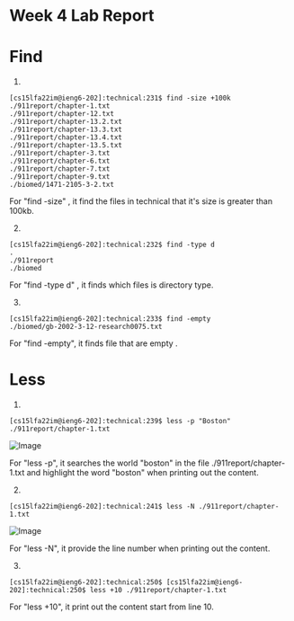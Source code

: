 # Week 4 Lab Report 

# Find

1. 
```
[cs15lfa22im@ieng6-202]:technical:231$ find -size +100k
./911report/chapter-1.txt
./911report/chapter-12.txt
./911report/chapter-13.2.txt
./911report/chapter-13.3.txt
./911report/chapter-13.4.txt
./911report/chapter-13.5.txt
./911report/chapter-3.txt
./911report/chapter-6.txt
./911report/chapter-7.txt
./911report/chapter-9.txt
./biomed/1471-2105-3-2.txt
```
For "find -size" , it find the files in technical that it's size is greater than 100kb. 

2. 
``` 
[cs15lfa22im@ieng6-202]:technical:232$ find -type d
.
./911report
./biomed
```
For "find -type d" , it finds which files is directory type. 

3. 
``` 
[cs15lfa22im@ieng6-202]:technical:233$ find -empty
./biomed/gb-2002-3-12-research0075.txt
```
For "find -empty", it finds file that are empty . 

# Less 

1. 
``` 
[cs15lfa22im@ieng6-202]:technical:239$ less -p "Boston" ./911report/chapter-1.txt
```
![Image](https://matttam2002.github.io/cse15l-lab-reports/Screenshot%20lab4_1.png)

For "less -p", it searches the world "boston" in the file ./911report/chapter-1.txt and highlight the word "boston" when printing out the content. 

2. 
``` 
[cs15lfa22im@ieng6-202]:technical:241$ less -N ./911report/chapter-1.txt
```
![Image](https://matttam2002.github.io/cse15l-lab-reports/Screenshot%20lab4_2.png)

For "less -N", it provide the line number when printing out the content.

3.

```
[cs15lfa22im@ieng6-202]:technical:250$ [cs15lfa22im@ieng6-202]:technical:250$ less +10 ./911report/chapter-1.txt
```

For "less +10", it print out the content start from line 10. 
